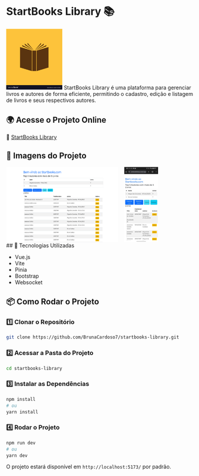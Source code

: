 # StartBooks Library 📚

<img src="public/book-icon-design-library-symbol-vector-11453831.jpg" alt="Versão Desktop" style="width: 30%; height: auto;">
StartBooks Library é uma plataforma para gerenciar livros e autores de forma eficiente, permitindo o cadastro, edição e listagem de livros e seus respectivos autores.

## 🌍 Acesse o Projeto Online
🔗 [StartBooks Library](https://startbookslibrary.vercel.app/)


## 📸 Imagens do Projeto

<div style="display: flex; gap: 16px;">
  <img src="public/desktopv.png" alt="Versão Desktop" style="width: 60%; height: auto;">
  <img src="public/mobilev.jpeg" alt="Versão Mobile" style="width: 18%; height: auto;">
</div>
## 🚀 Tecnologias Utilizadas

- Vue.js
- Vite
- Pinia
- Bootstrap
- Websocket
  

## 📦 Como Rodar o Projeto

### 1️⃣ Clonar o Repositório
```bash
git clone https://github.com/BrunaCardoso7/startbooks-library.git
```

### 2️⃣ Acessar a Pasta do Projeto
```bash
cd startbooks-library
```

### 3️⃣ Instalar as Dependências
```bash
npm install
# ou
yarn install
```

### 4️⃣ Rodar o Projeto
```bash
npm run dev
# ou
yarn dev
```

O projeto estará disponível em `http://localhost:5173/` por padrão.
